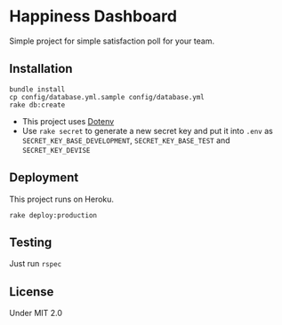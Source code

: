Happiness Dashboard
==

Simple project for simple satisfaction poll for your team.

## Installation

```shell
bundle install
cp config/database.yml.sample config/database.yml
rake db:create
```

* This project uses [Dotenv](https://github.com/bkeepers/dotenv)
* Use `rake secret` to generate a new secret key and put it into `.env` as `SECRET_KEY_BASE_DEVELOPMENT`, `SECRET_KEY_BASE_TEST` and `SECRET_KEY_DEVISE`

## Deployment

This project runs on Heroku.

```shell
rake deploy:production
```

## Testing

Just run `rspec`

## License

Under MIT 2.0